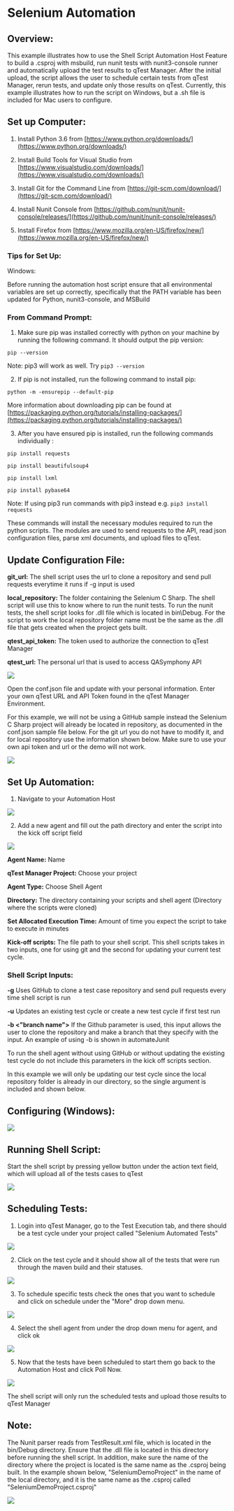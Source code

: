 # Selenium Automation

## Overview:

This example illustrates how to use the Shell Script Automation Host Feature to build a .csproj with msbuild, run nunit tests with nunit3-console runner and automatically upload the test results to qTest Manager. After the initial upload, the script allows the user to schedule certain tests from qTest Manager, rerun tests, and update only those results on qTest. Currently, this example illustrates how to run the script on Windows, but a .sh file is included for Mac users to configure.

## Set up Computer:

1) Install Python 3.6 from [https://www.python.org/downloads/](https://www.python.org/downloads/)

2) Install Build Tools for Visual Studio from [https://www.visualstudio.com/downloads/](https://www.visualstudio.com/downloads/)

3) Install Git for the Command Line from [https://git-scm.com/download/](https://git-scm.com/download/)

4) Install Nunit Console from [https://github.com/nunit/nunit-console/releases/](https://github.com/nunit/nunit-console/releases/)

5) Install Firefox from [https://www.mozilla.org/en-US/firefox/new/](https://www.mozilla.org/en-US/firefox/new/)

### Tips for Set Up:

Windows:

Before running the automation host script ensure that all environmental variables are set up correctly, specifically that the PATH variable has been updated for Python, nunit3-console, and MSBuild


### From Command Prompt:

1. Make sure pip was installed correctly with python on your machine by running the following command. It should output the pip version:

 `pip --version`

 Note: pip3 will work as well. Try `pip3 --version`

2. If pip is not installed, run the following command to install pip:

 `python -m -ensurepip --default-pip`

More information about downloading pip can be found at [https://packaging.python.org/tutorials/installing-packages/](https://packaging.python.org/tutorials/installing-packages/)

3. After you have ensured pip is installed, run the following commands individually :

`pip install requests`

`pip install beautifulsoup4`

`pip install lxml`

`pip install pybase64`

Note: If using pip3 run commands with pip3 instead e.g. `pip3 install requests`

These commands will install the necessary modules required to run the python scripts. The modules are used to send requests to the API, read json configuration files, parse xml documents, and upload files to qTest.


## Update Configuration File:

**git\_url:** The shell script uses the url to clone a repository and send pull requests everytime it runs if -g input is used

**local\_repository:** The folder containing the Selenium C Sharp. The shell script will use this to know where to run the nunit tests. To run the nunit tests, the shell script looks for .dll file which is located in bin\Debug. For the script to work the local repository folder name must be the same as the .dll file that gets created when the project gets built.

**qtest\_api\_token:** The token used to authorize the connection to qTest Manager

**qtest\_url:** The personal url that is used to access QASymphony API

![](../images/conf.png)

Open the conf.json file and update with your personal information. Enter your own qTest URL and API Token found in the qTest Manager Environment.

For this example, we will not be using a GitHub sample instead the Selenium C Sharp project will already be located in repository, as documented in the conf.json sample file below. For the git url you do not have to modify it, and for local repository use the information shown below. Make sure to use your own api token and url or the demo will not work.

![](../images/seleniumconf.png)

 

## Set Up Automation:

1. Navigate to your Automation Host

 ![](../images/autohost.png)

2.    Add a new agent and fill out the path directory and enter the script into the kick off script field

![](../images/add.png)

**Agent Name:** Name

**qTest Manager Project:** Choose your project

**Agent Type:** Choose Shell Agent

**Directory:** The directory containing your scripts and shell agent (Directory where the scripts were cloned)

**Set Allocated Execution Time:** Amount of time you expect the script to take to execute in minutes

**Kick-off scripts:** The file path to your shell script. This shell scripts takes in two inputs, one for using git and the second for updating your current test cycle.

### Shell Script Inputs:

**-g**    Uses GitHub to clone a test case repository and send pull requests every time shell script is run

**-u** Updates an existing test cycle or create a new test cycle if first test run

**-b <"branch name">** If the Github parameter is used, this input allows the user to clone the repository and make a branch that they specify with the input. An example of using -b is shown in automateJunit

To run the shell agent without using GitHub or without updating the existing test cycle do not include this parameters in the kick off scripts section.



In this example we will only be updating our test cycle since the local repository folder is already in our directory, so the single argument is included and shown below.


## Configuring  (Windows):

![](../images/seleniumwindowshost.png)
 

## Running Shell Script:

Start the shell script by pressing yellow button under the action text field, which will upload all of the tests cases to qTest

 ![](../images/seleniumrun.png)


## Scheduling Tests:

1.  Login into qTest Manager, go to the Test Execution tab, and there should be a test cycle under your project called &quot;Selenium Automated Tests&quot;

  ![](../images/seleniumcycle.png)


2. Click on the test cycle and it should show all of the tests that were run through the maven build and their statuses.

![](../images/seleniumtests.png)

3. To schedule specific tests check the ones that you want to schedule and click on schedule under the &quot;More&quot; drop down menu.

 ![](../images/seleniumschedule.png)

4. Select the shell agent from under the drop down menu for agent, and click ok

 ![](../images/seleniumchoosehost.png)


5. Now that the tests have been scheduled to start them go back to the Automation Host and click Poll Now.

 ![](../images/pollnow.png)

The shell script will only run the scheduled tests and upload those results to qTest Manager

## Note:

The Nunit parser reads from TestResult.xml file, which is located in the bin/Debug directory. Ensure that the .dll file is located in this directory before running the shell script. In addition, make sure the name of the directory where the project is located is the same name as the .csproj being built. In the example shown below, "SeleniumDemoProject" in the name of the local directory, and it is the same name as the .csproj called "SeleniumDemoProject.csproj"

![](../images/seleniumfilename.png)